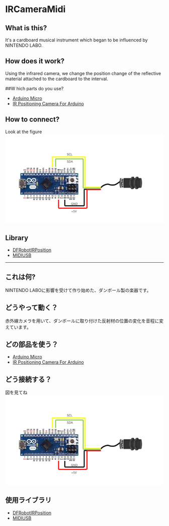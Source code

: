 # IRCameraMidi
## What is this?
It's a cardboard musical instrument which began to be influenced by NINTENDO LABO.

## How does it work?
Using the infrared camera, we change the position change of the reflective material attached to the cardboard to the interval.

##W hich parts do you use?
- [Arduino Micro](https://store.arduino.cc/usa/arduino-micro)
- [IR Positioning Camera For Arduino](https://www.dfrobot.com/product-1088.html)

## How to connect?
Look at the figure
![Connection](https://github.com/NaohiroIIDA/IRCameraMidi/blob/master/image/connect.jpg?raw=true)

## Library
- [DFRobotIRPosition](https://www.arduinolibraries.info/libraries/df-robot-ir-position)
- [MIDIUSB](https://www.arduinolibraries.info/libraries/midiusb)

------



## これは何?
NINTENDO LABOに影響を受けて作り始めた、ダンボール製の楽器です。

## どうやって動く？
赤外線カメラを用いて、ダンボールに取り付けた反射材の位置の変化を音程に変えています。

## どの部品を使う？
- [Arduino Micro](https://store.arduino.cc/usa/arduino-micro)
- [IR Positioning Camera For Arduino](https://www.dfrobot.com/product-1088.html)

## どう接続する？
図を見てね
![Connection](https://github.com/NaohiroIIDA/IRCameraMidi/blob/master/image/connect.jpg?raw=true)

## 使用ライブラリ
- [DFRobotIRPosition](https://www.arduinolibraries.info/libraries/df-robot-ir-position)
- [MIDIUSB](https://www.arduinolibraries.info/libraries/midiusb)
